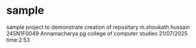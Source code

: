 # sample
sample project to demonstrate creation of repositary
m.shoukath hussain
245N1F0049
Annamacharya pg college of computer studies
21/07/2025
time:2:53
